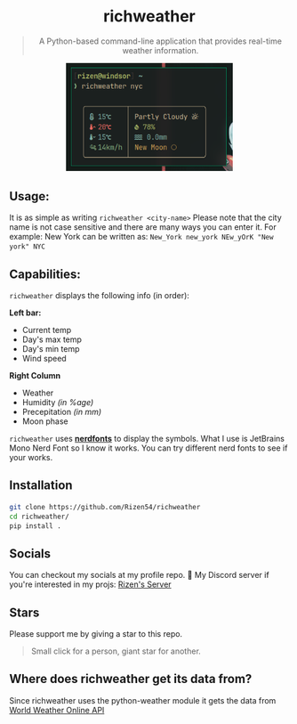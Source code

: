 <div align="center">
<h1>richweather</h1>

> A Python-based command-line application that provides real-time weather information.
<img src="Images/sample.png" alt="Sample Image" width="300">
</div>

## Usage:
It is as simple as writing `richweather <city-name>`
Please note that the city name is not case sensitive and there are many ways you can enter it.
For example: New York can be written as: `New_York new_york NEw_yOrK "New york" NYC`

## Capabilities:
`richweather` displays the following info (in order):

**Left bar:**
- Current temp
- Day's max temp
- Day's min temp
- Wind speed

**Right Column**
- Weather
- Humidity *(in %age)*
- Precepitation *(in mm)*
- Moon phase

`richweather` uses [**nerdfonts**](https://www.nerdfonts.com/) to display the symbols. What I use is JetBrains Mono Nerd Font so I know it works. You can try different nerd fonts to see if your works.

## Installation
```bash
git clone https://github.com/Rizen54/richweather
cd richweather/
pip install .
```

## Socials
You can checkout my socials at my profile repo.
💬 My Discord server if you're interested in my projs: [Rizen's Server](https://discord.gg/BSCkxtxNJ6)

## Stars
Please support me by giving a star to this repo.
> Small click for a person, giant star for another.

## Where does richweather get its data from?
Since richweather uses the python-weather module it gets the data from [World Weather Online API](https://www.worldweatheronline.com)
